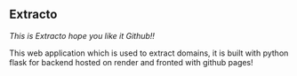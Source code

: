 ## Extracto

_This is Extracto hope you like it Github!!_

This web application which is used to extract domains,
it is built with python flask for backend hosted on render 
and fronted with github pages!

